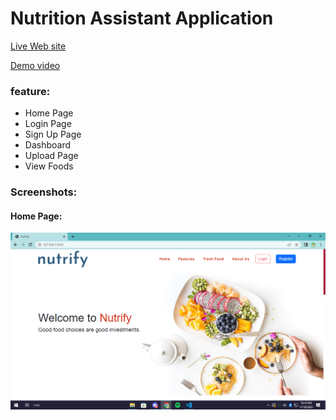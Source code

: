# Nutrition Assistant Application

[Live Web site](http://169.51.204.41:31301/)

[Demo video](https://drive.google.com/file/d/1FqE3NqrQQZLvwlyCotqAezNMo-bke0pi/view?usp=sharing)

### feature:
* Home Page
* Login Page
* Sign Up Page
* Dashboard
* Upload Page
* View Foods

### Screenshots: 

#### Home Page: 
![image](https://github.com/IBM-EPBL/IBM-Project-17112-1659628423/blob/main/Final%20Deliverables/Screenshot/home.png?raw=true)
